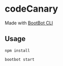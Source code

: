 # codeCanary

Made with [BootBot CLI](https://github.com/Charca/bootbot-cli)

## Usage

```
npm install
```

```
bootbot start
```
